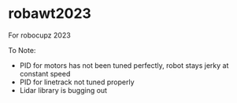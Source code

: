# robawt2023

For robocupz 2023

To Note:
- PID for motors has not been tuned perfectly, robot stays jerky at constant speed
- PID for linetrack not tuned properly
- Lidar library is bugging out